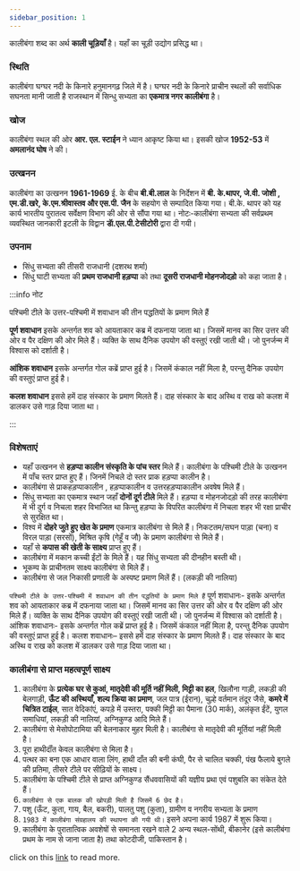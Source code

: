 ```yaml
---
sidebar_position: 1
---
```


कालीबंगा शब्द का अर्थ **काली चूड़ियाँ** है। यहाँ का चूड़ी उद्योग प्रसिद्ध था।

### स्थिति

कालीबंगा घग्घर नदी के किनारे हनुमानगढ़ जिले में है। घग्घर नदी के किनारे प्राचीन स्थलों की सर्वाधिक सघनता मानी जाती है
राजस्थान में सिन्धु सभ्यता का **एकमात्र नगर कालीबंगा** है।  

### खोज

कालीबंगा स्थल की ओर **आर. एल. स्टाईन**  ने ध्यान आकृष्ट किया था।
इसकी खोज **1952-53** में **अमलानंद घोष** ने की।

### उत्खनन

कालीबंगा का उत्खनन **1961-1969** ई. के बीच **बी.बी.लाल** के निर्देशन में **बी. के.थापर, जे.वी. जोशी , एम.डी.खरे, के.एम.श्रीवास्तव और एस.पी. जैन** के सहयोग से सम्पादित किया गया।
बी.के. थापर को यह कार्य भारतीय पुरातत्व सर्वेक्षण विभाग की ओर से सौंपा गया था।
नोटः-कालीबंगा सभ्यता की सर्वप्रथम व्यवस्थित जानकारी इटली के विद्वान **डाॅ.एल.पी.टेसीटोरी** द्वारा दी गयी।

### उपनाम

- सिंधु सभ्यता की तीसरी राजधानी (दशरथ शर्मा)
- सिंधु घाटी सभ्यता की **प्रथम राजधानी हड़प्पा** को तथा **दूसरी राजधानी मोहनजोदड़ो** को कहा जाता है।

:::info नोट

 पश्चिमी टीले के उत्तर-पश्चिमी में शवाधान की तीन पद्धतियों के प्रमाण मिले हैं

**पूर्ण शवाधान**
इसके अन्तर्गत शव को आयताकार कब्र में दफनाया जाता था। जिसमें मानव का सिर उत्तर की ओर व पैर दक्षिण की ओर मिले हैं। व्यक्ति के साथ दैनिक उपयोग की वस्तुएं रखी जाती थी। जो पुनर्जन्म में विश्वास को दर्शाती है।

**आंशिक शवाधान**
इसके अन्तर्गत गोल कब्रें प्राप्त हुई है। जिसमें कंकाल नहीं मिला है, परन्तु दैनिक उपयोग की वस्तुएं प्राप्त हुई है।

**कलश शवाधान**
इससे हमें दाह संस्कार के प्रमाण मिलते हैं। दाह संस्कार के बाद अस्थि व राख को कलश में डालकर उसे गाड़ दिया जाता था।

:::

### विशेषताएं

- यहाँ उत्खनन से **हड़प्पा कालीन संस्कृति के पांच स्तर**  मिले हैं। कालीबंगा के पश्चिमी टीले के उत्खनन में पाँच स्तर प्राप्त हुए हैं। जिनमें निचले दो स्तर प्राक हड़प्पा कालीन है।
- कालीबंगा से प्राकहड़प्पाकालीन , हड़प्पाकालीन व उत्तरहड़प्पाकालीन अवषेष मिले हैं।
- सिंधु सभ्यता का एकमात्र स्थान जहाँ **दोनों दूर्ग टीले**  मिले हैं। हड़प्पा व मोहनजोदड़ो की तरह कालीबंगा में भी दुर्ग व निचला शहर विभाजित था किन्तु हड़प्पा के विपरित कालीबंगा में निचला शहर भी रक्षा प्राचीर से सुरक्षित था।
- विश्व में **दोहरे जुते हुए खेत के प्रमाण** एकमात्र कालीबंगा से मिले हैं। निकटतम/सघन पाड़ा (चना) व विरल पाड़ा (सरसों), मिश्रित कृषि  (गेहूँ व जौ) के प्रमाण कालीबंगा से मिले हैं।
- यहाँ से **कपास की खेती के साक्ष्य** प्राप्त हुए हैं।
- कालीबंगा में मकान कच्ची ईंटों के मिले हैं। यह सिंधु सभ्यता की दीनहीन बस्ती थी।
- भूकम्प के प्राचीनतम साक्ष्य  कालीबंगा से मिले हैं।
- कालीबंगा से जल निकासी प्रणाली के अस्पष्ट  प्रमाण मिलें हैं। (लकड़ी की नालिया)

```पश्चिमी टीले के उत्तर-पश्चिमी में शवाधान की तीन पद्धतियों के प्रमाण मिले हैं```
पूर्ण शवाधानः-
इसके अन्तर्गत शव को आयताकार कब्र में दफनाया जाता था। जिसमें मानव का सिर उत्तर की ओर व पैर दक्षिण की ओर मिले हैं। व्यक्ति के साथ दैनिक उपयोग की वस्तुएं रखी जाती थी। जो पुनर्जन्म में विश्वास को दर्शाती है।
आंशिक शवाधानः-
इसके अन्तर्गत गोल कब्रें प्राप्त हुई है। जिसमें कंकाल नहीं मिला है, परन्तु दैनिक उपयोग की वस्तुएं प्राप्त हुई है।
कलश शवाधानः–
इससे हमें दाह संस्कार के प्रमाण मिलते हैं। दाह संस्कार के बाद अस्थि व राख को कलश में डालकर उसे गाड़ दिया जाता था।

### कालीबंगा से प्राप्त महत्वपूर्ण साक्ष्य

1. कालीबंगा के **प्रत्येक घर से कुआं, मातृदेवी की मूर्ति नहीं मिली, मिट्टी का हल**, खिलौना गाड़ी, लकड़ी की बेलगाड़ी, **ऊँट की अस्थियाँ, शल्य क्रिया का प्रमाण**, जल पात्र (ईरान), चुल्हे वर्तमान तंदूर जैसे, **कमरे में चित्रित टाईल**, सात वेदिकांएं, कपड़े में उस्तरा, पक्की मिट्टी का पैमाना (30 मार्क), अलंकृत ईंटें, युगल समाधियां, लकड़ी की नालियां, अग्निकुण्ड आदि मिले हैं।
2. कालीबंगा से मेसोपोटामिया की बेलनाकार मुहर मिली है। कालीबंगा से मातृदेवी की मूर्तियां नहीं  मिली है।
3. पूरा हाथीदाँंत केवल कालीबंगा से मिला है।
4. पत्थर का बना एक आधार वाला लिंग, हाथी दाँत की बनी कंघी, पैर से चालित चक्की, पंख फैलाये बुगले की प्रतिमा, तीसरे टीले पर सीढ़ियों के साक्ष्य।
5. कालीबंगा के पश्चिमी  टीले से प्राप्त अग्निकुण्ड सैंधववासियों की यज्ञीय प्रथा एवं पशुबलि का संकेत देते हैं।
6. ```कालीबंगा से एक बालक की खोपड़ी मिली है जिसमें 6 छेद है।```
7. पशु (ऊँट, कुता, गाय, बैल, बकरी), पालतु पशु (कुता), ग्रामीण व नगरीय सभ्यता के प्रमाण
8. ```1983 में कालीबंगा संग्रहालय की स्थापना की गयी थी।``` इसने अपना कार्य 1987 में शुरू किया।
9. कालीबंगा के पुरातात्विक अवशेषों से समानता रखने वाले 2 अन्य स्थल-सोंथी, बीकानेर (इसे कालीबंगा प्रथम के नाम से जाना जाता है) तथा कोटदीजी, पाकिस्तान है।



click on this [link](https://en.wikipedia.org/wiki/Kalibangan) to read more.